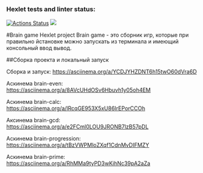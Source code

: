 ### Hexlet tests and linter status:
[![Actions Status](https://github.com/Madixxx22/python-project-49/workflows/hexlet-check/badge.svg)](https://github.com/Madixxx22/python-project-49/actions)
<a href="https://codeclimate.com/github/Madixxx22/python-project-49/maintainability"><img src="https://api.codeclimate.com/v1/badges/36af7edc4f02d1c8dc8a/maintainability" /></a>

#Brain game Hexlet project
Brain game - это сборник игр, которые при правильно йстановке можно запускать из терминала и имеющий консольный ввод вывод.

##Сборка проекта и локальный запуск

Сборка и запуск: https://asciinema.org/a/YCDJYHZDNT6h15twO60dVra6D

Аскинема brain-even: https://asciinema.org/a/8AVcUHdOSv6Hbuvh1y05oh4EM

Аскинема brain-calc: https://asciinema.org/a/lRcqGE953X5xU86IrEPorCCOh

Аксинема brain-gcd: https://asciinema.org/a/e2FCml0LOU9JRONB7lzB57pDL

Аскинема brain-progression: https://asciinema.org/a/tBzVWPMloZXqf1CdnMvDIFMZY

Аскинема brain-prime: https://asciinema.org/a/RhMMa9tyPD3wKihNc39pA2aZa